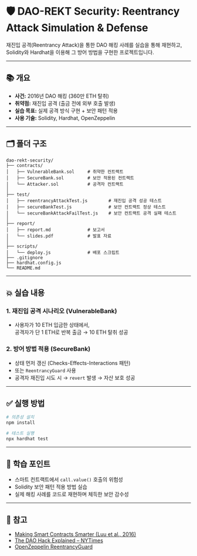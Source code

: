 # 🛡️ DAO-REKT Security: Reentrancy Attack Simulation & Defense

재진입 공격(Reentrancy Attack)을 통한 DAO 해킹 사례를 실습을 통해 재현하고, Solidity와 Hardhat을 이용해 그 방어 방법을 구현한 프로젝트입니다.

---

## 📚 개요

- **사건:** 2016년 DAO 해킹 (360만 ETH 탈취)
- **취약점:** 재진입 공격 (출금 전에 외부 호출 발생)
- **실습 목표:** 실제 공격 방식 구현 + 보안 패턴 적용
- **사용 기술:** Solidity, Hardhat, OpenZeppelin

---

## 🗂 폴더 구조

```
dao-rekt-security/
├── contracts/
│   ├── VulnerableBank.sol     # 취약한 컨트랙트
│   ├── SecureBank.sol         # 보안 적용된 컨트랙트
│   └── Attacker.sol           # 공격자 컨트랙트
│
├── test/
│   ├── reentrancyAttackTest.js        # 재진입 공격 성공 테스트
│   ├── secureBankTest.js              # 보안 컨트랙트 정상 테스트
│   └── secureBankAttackFailTest.js    # 보안 컨트랙트 공격 실패 테스트
│
├── report/
│   ├── report.md              # 보고서
│   └── slides.pdf             # 발표 자료
│
├── scripts/
│   └── deploy.js              # 배포 스크립트
├── .gitignore
├── hardhat.config.js
└── README.md
```

---

## 💥 실습 내용

### 1. 재진입 공격 시나리오 (VulnerableBank)

- 사용자가 10 ETH 입금한 상태에서,  
  공격자가 단 1 ETH로 반복 출금 → 10 ETH 탈취 성공

### 2. 방어 방법 적용 (SecureBank)

- 상태 먼저 갱신 (Checks-Effects-Interactions 패턴)
- 또는 `ReentrancyGuard` 사용
- 공격자 재진입 시도 시 → `revert` 발생 → 자산 보호 성공

---

## ✅ 실행 방법

```bash
# 의존성 설치
npm install

# 테스트 실행
npx hardhat test
```

---

## 📌 학습 포인트

- 스마트 컨트랙트에서 `call.value()` 호출의 위험성
- Solidity 보안 패턴 적용 방법 실습
- 실제 해킹 사례를 코드로 재현하며 체득한 보안 감수성

---

## 📎 참고

- [Making Smart Contracts Smarter (Luu et al., 2016)](https://arxiv.org/abs/1608.06993)
- [The DAO Hack Explained – NYTimes](https://www.nytimes.com/2016/06/18/business/dealbook/hacker-may-have-removed-more-than-50-million-from-experimental-cybercurrency-project.html)
- [OpenZeppelin ReentrancyGuard](https://docs.openzeppelin.com/contracts/4.x/api/security#ReentrancyGuard)
```